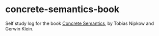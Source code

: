 # concrete-semantics-book

Self study log for the book [Concrete Semantics](http://www.concrete-semantics.org/), by Tobias Nipkow and Gerwin Klein.
